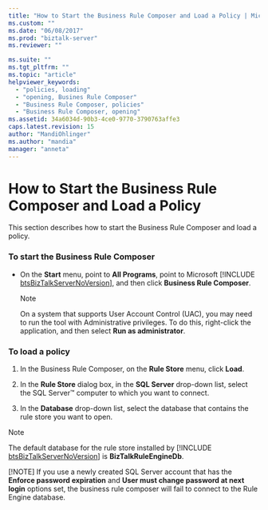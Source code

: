 ```yaml
---
title: "How to Start the Business Rule Composer and Load a Policy | Microsoft Docs"
ms.custom: ""
ms.date: "06/08/2017"
ms.prod: "biztalk-server"
ms.reviewer: ""

ms.suite: ""
ms.tgt_pltfrm: ""
ms.topic: "article"
helpviewer_keywords: 
  - "policies, loading"
  - "opening, Busines Rule Composer"
  - "Business Rule Composer, policies"
  - "Business Rule Composer, opening"
ms.assetid: 34a6034d-90b3-4ce0-9770-3790763affe3
caps.latest.revision: 15
author: "MandiOhlinger"
ms.author: "mandia"
manager: "anneta"
---
```

# How to Start the Business Rule Composer and Load a Policy
This section describes how to start the Business Rule Composer and load a policy.  
  
### To start the Business Rule Composer  
  
- On the <strong>Start</strong> menu, point to <strong>All Programs</strong>, point to Microsoft [!INCLUDE [btsBizTalkServerNoVersion](../includes/btsbiztalkservernoversion-md.md)], and then click <strong>Business Rule Composer</strong>.  
  
  > [!NOTE]
  >  On a system that supports User Account Control (UAC), you may need to run the tool with Administrative privileges. To do this, right-click the application, and then select **Run as administrator**.  
  
### To load a policy  
  
1.  In the Business Rule Composer, on the **Rule Store** menu, click **Load**.  
  
2.  In the **Rule Store** dialog box, in the **SQL Server** drop-down list, select the SQL Server™ computer to which you want to connect.  
  
3.  In the **Database** drop-down list, select the database that contains the rule store you want to open.  
  
> [!NOTE]
>  The default database for the rule store installed by [!INCLUDE [btsBizTalkServerNoVersion](../includes/btsbiztalkservernoversion-md.md)] is <strong>BizTalkRuleEngineDb</strong>.  
> 
> [!NOTE]
>  If you use a newly created SQL Server account that has the **Enforce password expiration** and **User must change password at next login** options set, the business rule composer will fail to connect to the Rule Engine database.
